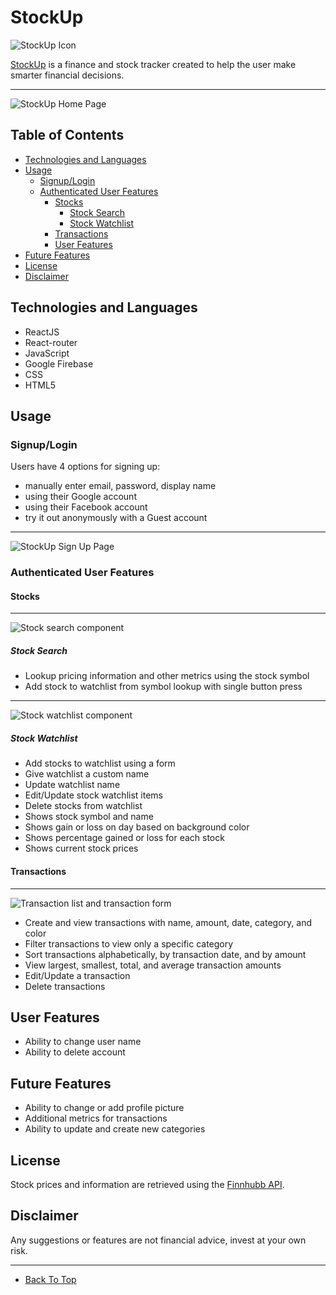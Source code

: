 # StockUp

![StockUp Icon](./public/favicon.ico)

[StockUp](https://stockupfinance.app) is a finance and stock tracker created to help the user make smarter financial decisions.

---

![StockUp Home Page](./public/stockUp_Home.png)

## Table of Contents

- [Technologies and Languages](#technologies-and-languages)
- [Usage](#Usage)
  - [Signup/Login](#signuplogin)
  - [Authenticated User Features](#authenticated-user-features)
    - [Stocks](#stocks)
      - [Stock Search](#stock-search)
      - [Stock Watchlist](#stock-watchlist)
    - [Transactions](#transactions)
    - [User Features](#user-features)
- [Future Features](#future-features)
- [License](#license)
- [Disclaimer](#disclaimer)

## Technologies and Languages

- ReactJS
- React-router
- JavaScript
- Google Firebase
- CSS
- HTML5

## Usage

### Signup/Login

Users have 4 options for signing up:

- manually enter email, password, display name
- using their Google account
- using their Facebook account
- try it out anonymously with a Guest account

---

![StockUp Sign Up Page](./public/stockUp_Sign_Up.png)

### Authenticated User Features

#### Stocks

---

![Stock search component](./public/stockUp_stock_component.png)

##### Stock Search

- Lookup pricing information and other metrics using the stock symbol
- Add stock to watchlist from symbol lookup with single button press

---

![Stock watchlist component](./public/stockUp_stock_watchlist_component.png)

##### Stock Watchlist

- Add stocks to watchlist using a form
- Give watchlist a custom name
- Update watchlist name
- Edit/Update stock watchlist items
- Delete stocks from watchlist
- Shows stock symbol and name
- Shows gain or loss on day based on background color
- Shows percentage gained or loss for each stock
- Shows current stock prices

#### Transactions

---

![Transaction list and transaction form](./public/stockUp_transaction_list.png)

- Create and view transactions with name, amount, date, category, and color
- Filter transactions to view only a specific category
- Sort transactions alphabetically, by transaction date, and by amount
- View largest, smallest, total, and average transaction amounts
- Edit/Update a transaction
- Delete transactions

## User Features

- Ability to change user name
- Ability to delete account

## Future Features

- Ability to change or add profile picture
- Additional metrics for transactions
- Ability to update and create new categories

## License

Stock prices and information are retrieved using the [Finnhubb API](https://finnhub.io/docs/api).

## Disclaimer

Any suggestions or features are not financial advice, invest at your own risk.

---

- [Back To Top](#StockUp)
